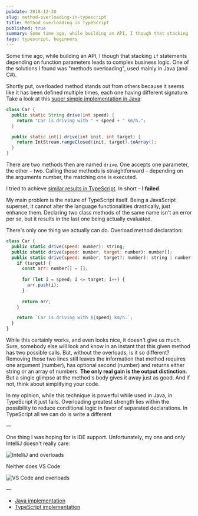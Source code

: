 ```yaml
---
pubdate: 2018-12-30
slug: method-overloading-in-typescript
title: Method overloading in TypeScript
published: true
summary: Some time ago, while building an API, I though that stacking `if` statements depending on function parameters leads to complex business logic. One of the solutions I found was "methods overloading", used mainly in Java (and C#).
tags: typescript, beginners
---
```


Some time ago, while building an API, I though that stacking `if` statements depending on function parameters leads to complex business logic. One of the solutions I found was "methods overloading", used mainly in Java (and C#).

Shortly put, overloaded method stands out from others because it seems like it has been defined multiple times, each one having different signature. Take a look at this [super simple implementation in Java](https://repl.it/@tomekbuszewski/Method-overloading):

```java
class Car {
  public static String drive(int speed) {
    return "Car is driving with " + speed + " km/h.";
  }

  public static int[] drive(int init, int target) {
    return IntStream.rangeClosed(init, target).toArray();
  }
}
```

There are two methods then are named `drive`. One accepts one parameter, the other – two. Calling those methods is straightforward – depending on the arguments number, the matching one is executed.

I tried to achieve [similar results in TypeScript](https://codepen.io/tomekbuszewski/pen/BvwNWG?editors=0010). In short – **I failed**.

My main problem is the nature of TypeScript itself. Being a JavaScript superset, it cannot alter the language functionalities drastically, just enhance them. Declaring two class methods of the same name isn't an error per se, but it results in the last one being actually evaluated.

There's only one thing we actually can do. Overload method declaration:

```js
class Car {
  public static drive(speed: number): string;
  public static drive(speed: number, target: number): number[];
  public static drive(speed: number, target?: number): string | number[] {
    if (target) {
      const arr: number[] = [];
      
      for (let i = speed; i <= target; i++) {
        arr.push(i);
      }
      
      return arr;
    }

    return `Car is driving with ${speed} km/h.`;
  }
}
```

While this certainly works, and even looks nice, it doesn't give us much. Sure, somebody else will look and know in an instant that this given method has two possible calls. But, without the overloads, is it so different? Removing those two lines still leaves the information that method requires one argument (number), has optional second (number) and returns either string or an array of numbers. **The only real gain is the output distinction**. But a single glimpse at the method's body gives it away just as good. And if not, think about simplifying your code.

In my opinion, while this technique is powerful while used in Java, in TypeScript it just fails. Overloading greatest strength lies within the possibility to reduce conditional logic in favor of separated declarations. In TypeScript all we can do is write a different 

—

One thing I was hoping for is IDE support. Unfortunately, my one and only IntelliJ doesn't really care:

![IntelliJ and overloads](https://pictr.com/images/2018/12/31/0WcFFX.png)

Neither does VS Code:

![VS Code and overloads](https://pictr.com/images/2018/12/31/0Wcq91.png)

—

- [Java implementation](https://repl.it/@tomekbuszewski/Method-overloading)
- [TypeScript implementation](https://codepen.io/tomekbuszewski/pen/BvwNWG?editors=0010)
